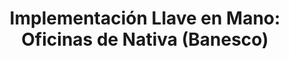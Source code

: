 ---
title: "Implementación Llave en Mano: Oficinas de Nativa (Banesco)"
description: "Desarrollamos e implementamos un proyecto integral de seguridad electrónica y automatización para las nuevas oficinas corporativas de Nativa (Banesco), ejecutado bajo el modelo llave en mano, lo que garantizó al cliente un servicio completo desde la consultoría hasta la puesta en marcha."
img: comercial.jpg
slug: proyecto-1-nativa
implementation_model: "Llave en Mano"
client: "Nativa (Banesco)"
status: "Completado"
scope:
  - title: "Sistema de Videovigilancia"
    description: "Videovigilancia inteligente de alta resolución y cobertura total de áreas críticas con tecnología de última generación para monitoreo 24/7."
    icon: "mdi:cctv"
  - title: "Control de Acceso"
    description: "Control biométrico para máxima seguridad, credenciales digitales para personal interno y visitantes, y gestión centralizada de permisos y accesos."
    icon: "mdi:fingerprint"
  - title: "Sistema de Intrusión"
    description: "Paneles DMP de alta gama, comunicación redundante para mayor confiabilidad y gestión remota avanzada."
    icon: "mdi:shield-home"
  - title: "Automatización y Domótica"
    description: "Iluminación inteligente en áreas gerenciales, domótica en salas de reuniones, eficiencia energética y confort tecnológico."
    icon: "mdi:lightbulb-group"
  - title: "Integración Total"
    description: "Plataforma ENTRE como centro de control, gestión unificada desde un solo punto y monitoreo optimizado de todos los sistemas."
    icon: "mdi:link-variant"
results:
  - title: "Mayor seguridad"
    description: "Elevación del estándar de seguridad corporativa."
    icon: "mdi:lock-check"
  - title: "Eficiencia operativa"
    description: "Optimización de procesos y gestión."
    icon: "mdi:chart-line"
  - title: "Control centralizado"
    description: "Gestión desde un único punto de control."
    icon: "mdi:monitor-dashboard"
  - title: "Reducción de riesgos"
    description: "Minimización de vulnerabilidades."
    icon: "mdi:alert-octagon"
  - title: "Imagen corporativa"
    description: "Alineación con la innovación tecnológica."
    icon: "mdi:domain"
final_impact: "La solución entregada transformó las oficinas de Nativa, permitiendo al cliente operar con mayor control, menor riesgo y una imagen corporativa alineada a la innovación tecnológica."
---